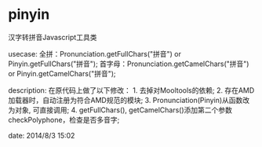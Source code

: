 pinyin
======

汉字转拼音Javascript工具类

 usecase: 
 	全拼：Pronunciation.getFullChars("拼音") or Pinyin.getFullChars("拼音");
 	首字母：Pronunciation.getCamelChars("拼音") or Pinyin.getCamelChars("拼音");
 
 description:
	   在原代码上做了以下修改：
	 1. 去掉对Mooltools的依赖;
	 2. 存在AMD加载器时，自动注册为符合AMD规范的模块;
	 3. Pronunciation(Pinyin)从函数改为对象, 可直接调用;
	 4. getFullChars(), getCamelChars()添加第二个参数checkPolyphone，检查是否多音字;

 date: 2014/8/3 15:02
